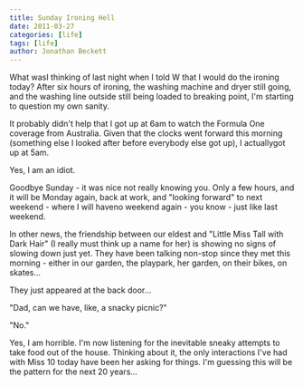 ```yaml
---
title: Sunday Ironing Hell
date: 2011-03-27
categories: [life]
tags: [life]
author: Jonathan Beckett
---
```


What wasI thinking of last night when I told W that I would do the ironing today? After six hours of ironing, the washing machine and dryer still going, and the washing line outside still being loaded to breaking point, I'm starting to question my own sanity.

It probably didn't help that I got up at 6am to watch the Formula One coverage from Australia. Given that the clocks went forward this morning (something else I looked after before everybody else got up), I actuallygot up at 5am.

Yes, I am an idiot.

Goodbye Sunday - it was nice not really knowing you. Only a few hours, and it will be Monday again, back at work, and "looking forward" to next weekend - where I will haveno weekend again - you know - just like last weekend.

In other news, the friendship between our eldest and "Little Miss Tall with Dark Hair" (I really must think up a name for her) is showing no signs of slowing down just yet. They have been talking non-stop since they met this morning - either in our garden, the playpark, her garden, on their bikes, on skates...

They just appeared at the back door...

"Dad, can we have, like, a snacky picnic?"

"No."

Yes, I am horrible. I'm now listening for the inevitable sneaky attempts to take food out of the house. Thinking about it, the only interactions I've had with Miss 10 today have been her asking for things. I'm guessing this will be the pattern for the next 20 years...